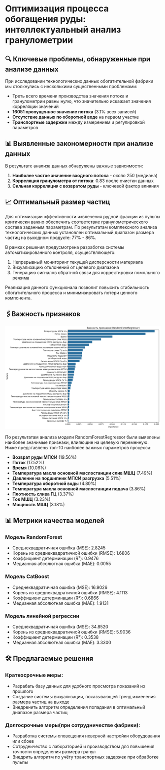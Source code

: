 # Оптимизация процесса обогащения руды: интеллектуальный анализ гранулометрии

## 🔍 Ключевые проблемы, обнаруженные при анализе данных

При исследовании технологических данных обогатительной фабрики мы столкнулись с несколькими существенными проблемами:

- Треть всего времени производства значения потока и гранулометрии равны нулю, что значительно искажает значения корреляции значений
- **16051 пропущенное значение потока** (3.1% всех записей)
- **Отсутствие данных по оборотной воде** на первом участке
- **Транспортные задержки** между измерением и регулировкой параметров

## 📊 Выявленные закономерности при анализе данных

В результате анализа данных обнаружены важные зависимости:

1. **Наиболее частое значение входного потока** - около 250 (медиана)
2. **Корреляция гранулометра от потока**: 0.83 после очистки данных
3. **Сильная корреляция с возвратом руды** - ключевой фактор влияния

## 📈 Оптимальный размер частиц

Для оптимизации эффективности извлечения рудной фракции из пульпы критически важно обеспечить соответствие гранулометрического состава заданным параметрам. По результатам комплексного анализа технологических данных установлен оптимальный диапазон размера частиц на выходном продукте: 77% - 86%.

В рамках решения предусмотрена разработка системы автоматизированного контроля, осуществляющего:

1. Непрерывный мониторинг текущей дисперсности материала
2. Визуализацию отклонений от целевого диапазона
3. Генерацию сигналов обратной связи для корректировки помольного режима

Реализация данного функционала позволит повысить стабильность обогатительного процесса и минимизировать потери ценного компонента.

## 🖇️Важность признаков

![Важность признаков](docs/randomforest_correlations.png)

По результатам анализа модели RandomForestRegressor были выявлены наиболее значимые признаки, влияющие на целевую переменную. Ниже представлены топ-10 наиболее важных параметров процесса:

* **Возврат руды МПСИ** (19.56%)
* **Поток** (17.52%)
* **Время** (10.06%)
* **Температура масла основной маслостанции слив МШЦ** (7.49%)
* **Давление на подшипник МПСИ разгрузка** (5.51%)
* **Температура оборотной воды** (4.80%)
* **Температура масла основной маслостанции подача** (3.86%)
* **Плотность слива ГЦ** (3.37%)
* **Ток МШЦ** (3.23%)
* **Мощность МШЦ** (3.18%)

## 📊 Метрики качества моделей

### Модель RandomForest
- Среднеквадратичная ошибка (MSE): 2.8245
- Корень из среднеквадратичной ошибки (RMSE): 1.6806
- Коэффициент детерминации (R²): 0.9476
- Медианная абсолютная ошибка (MAE): 0.0055

### Модель CatBoost
- Среднеквадратичная ошибка (MSE): 16.9026
- Корень из среднеквадратичной ошибки (RMSE): 4.1113
- Коэффициент детерминации (R²): 0.6866
- Медианная абсолютная ошибка (MAE): 1.9131

### Модель линейной регрессии
- Среднеквадратичная ошибка (MSE): 34.8520
- Корень из среднеквадратичной ошибки (RMSE): 5.9036
- Коэффициент детерминации (R²): 0.3538
- Медианная абсолютная ошибка (MAE): 3.3300

## 🛠 Предлагаемые решения

### Краткосрочные меры:

- Разрабать базу данных для удобного просмотра показаний из прошлого
- Создание системы визуализации, показывающей тренд изменения размера частиц на выходе
- Внедренить алгоритм определения попадания в оптимальный диапазон размера частиц

### Долгосрочные меры(при сотрудничестве фабрики):

- Разработка системы оповещения неверной настройки оборудования или сбоев
- Сотрудничество с лабораторией и производством для повышения точности определения размера гранул
- Внедрить алгоритм по учёту транспортных задержек при обработке пульпы
